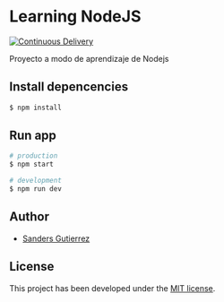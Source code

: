 # Learning NodeJS

[![Continuous Delivery](https://github.com/sandersgutierrez/shirt-store/actions/workflows/cd.yml/badge.svg)](https://github.com/sandersgutierrez/shirt-store/actions/workflows/cd.yml)

Proyecto a modo de aprendizaje de Nodejs

## Install depencencies

```bash
$ npm install
```

## Run app

```bash
# production
$ npm start

# development
$ npm run dev
```

## Author

- [Sanders Gutierrez](https://sandersgutierrez.github.io)

## License

This project has been developed under the [MIT license](LICENSE).
